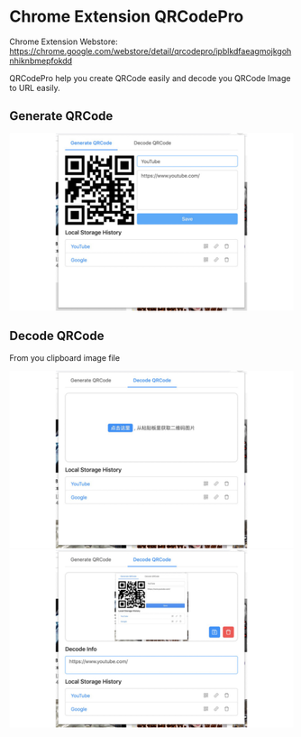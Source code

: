 # Chrome Extension QRCodePro

Chrome Extension Webstore: https://chrome.google.com/webstore/detail/qrcodepro/ipblkdfaeagmojkgohnhiknbmepfokdd

QRCodePro help you create QRCode easily and decode you QRCode Image to URL easily.

## Generate QRCode

![QRCodePro](./images/Generate_QRCode.jpg)

## Decode QRCode

From you clipboard image file

![QRCodePro](./images/Decode_QRCode.jpg)
![QRCodePro](./images/Decode_QRCode_2.jpg)
